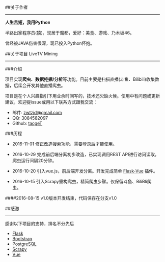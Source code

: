 ##关于作者
***

**人生苦短，我用Python**

半路出家程序员(猿)，现居于魔都，爱好：美食、游戏、乃木坂46。

曾经被JAVA伤害很深，现已投入Python怀抱。

##关于项目 LiveTV Mining
***

###介绍

项目实现**爬虫**、**数据挖掘/分析**等功能。目前主要是扫描直播(斗鱼、Bilibili)收集数据，后续会开发其他直播爬虫。

项目是在个人兴趣指引下用业余时间写的，技术还欠缺火候。使用中有问题或更新建议，欢迎提issue或用以下联系方式跟我交流：

* 邮件: zwtzjd@gmail.com
* QQ: 3084582097
* Github: [taogeT](https://github.com/taogeT)

###历程

* 2016-11-01 修正改造搜索功能，需要登录后才能使用。

* 2016-10-29 完成前后端分离初步改造，已实现调用REST API进行访问读取。爬虫运行间隔20分钟。

* 2016-10-20 引入vue.js，前后端开发分离。开发完成简单 [Flask-Vue](https://github.com/taogeT/flask-vue) 插件。

* 2016-10-15 引入Scrapy重构爬虫，精简爬虫步骤。仅保留斗鱼、BiliBli爬虫。

####2016-08-15 v1.0版本开发结束，代码保存在分支v1.0

##感激
***

感谢以下项目的支持，排名不分先后

* [Flask](http://flask.pocoo.org/) 
* [Bootstrap](http://www.bootstrap.com/)
* [PostgreSQL](https://www.postgresql.org/)
* [Scrapy](https://scrapy.org/)
* [Vue](https://vuejs.org/)
